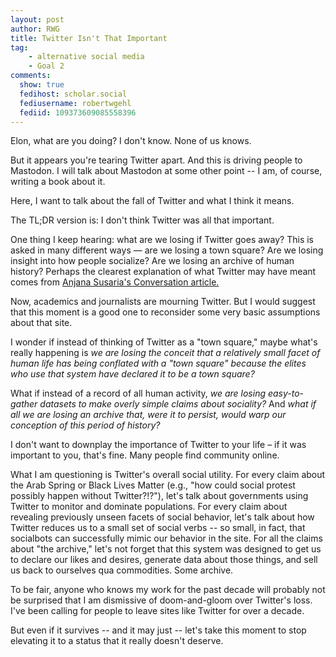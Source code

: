 ```yaml
---
layout: post
author: RWG
title: Twitter Isn't That Important
tag:
    - alternative social media
    - Goal 2
comments: 
  show: true
  fedihost: scholar.social
  fediusername: robertwgehl
  fediid: 109373609085558396
---
```

Elon, what are you doing? I don't know. None of us knows.

But it appears you're tearing Twitter apart. And this is driving people to Mastodon. I will talk about Mastodon at some other point -- I am, of course, writing a book about it. 

Here, I want to talk about the fall of Twitter and what I think it means.

The TL;DR version is: I don't think Twitter was all that important.

<!-- more -->

One thing I keep hearing: what are we losing if Twitter goes away? This is asked in many different ways — are we losing a town square? Are we losing insight into how people socialize? Are we losing an archive of human history? Perhaps the clearest explanation of what Twitter may have meant comes from [Anjana Susaria's Conversation article.](https://theconversation.com/what-the-world-would-lose-with-the-demise-of-twitter-valuable-eyewitness-accounts-and-raw-data-on-human-behavior-as-well-as-a-habitat-for-trolls-194601)

Now, academics and journalists are mourning Twitter. But I would suggest that this moment is a good one to reconsider some very basic assumptions about that site.

I wonder if instead of thinking of Twitter as a "town square," maybe what's really happening is _we are losing the conceit that a relatively small facet of human life has being conflated with a "town square" because the elites who use that system have declared it to be a town square?_

What if instead of a record of all human activity, _we are losing easy-to-gather datasets to make overly simple claims about sociality?_ And _what if all we are losing an archive that, were it to persist, would warp our conception of this period of history?_

I don't want to downplay the importance of Twitter to your life – if it was important to you, that's fine. Many people find community online. 

What I am questioning is Twitter's overall social utility. For every claim about the Arab Spring or Black Lives Matter (e.g., "how could social protest possibly happen without Twitter?!?"), let's talk about governments using Twitter to monitor and dominate populations. For every claim about revealing previously unseen facets of social behavior, let's talk about how Twitter reduces us to a small set of social verbs -- so small, in fact, that socialbots can successfully mimic our behavior in the site. For all the claims about "the archive," let's not forget that this system was designed to get us to declare our likes and desires, generate data about those things, and sell us back to ourselves qua commodities. Some archive.

To be fair, anyone who knows my work for the past decade will probably not be surprised that I am dismissive of doom-and-gloom over Twitter's loss. I've been calling for people to leave sites like Twitter for over a decade. 

But even if it survives -- and it may just -- let's take this moment to stop elevating it to a status that it really doesn't deserve.
